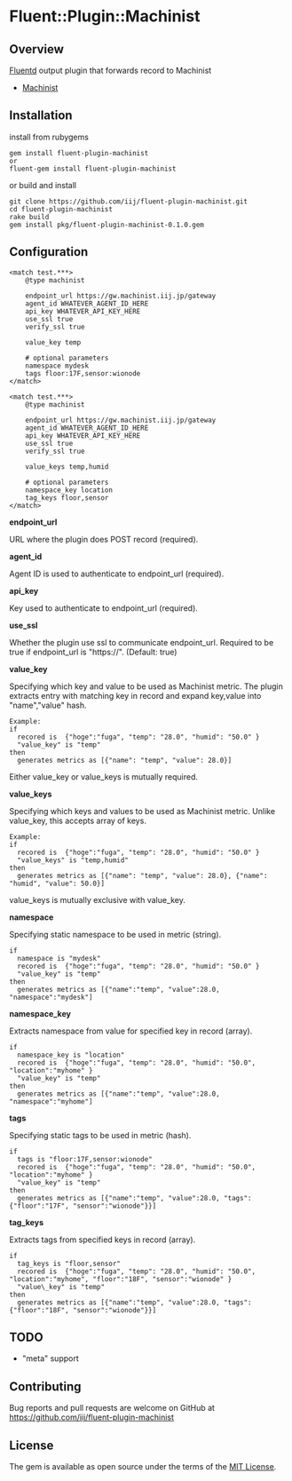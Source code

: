 # Fluent::Plugin::Machinist

## Overview


[Fluentd](http://fluentd.org/) output plugin that forwards record to Machinist

- [Machinist](https://machinist.iij.jp/)


## Installation

install from rubygems

```
gem install fluent-plugin-machinist
or
fluent-gem install fluent-plugin-machinist
```

or build and install

```
git clone https://github.com/iij/fluent-plugin-machinist.git
cd fluent-plugin-machinist
rake build
gem install pkg/fluent-plugin-machinist-0.1.0.gem
```

## Configuration

```
<match test.***>
    @type machinist

    endpoint_url https://gw.machinist.iij.jp/gateway
    agent_id WHATEVER_AGENT_ID_HERE
    api_key WHATEVER_API_KEY_HERE
    use_ssl true
    verify_ssl true

    value_key temp

    # optional parameters
    namespace mydesk
    tags floor:17F,sensor:wionode
</match>
```

```
<match test.***>
    @type machinist

    endpoint_url https://gw.machinist.iij.jp/gateway
    agent_id WHATEVER_AGENT_ID_HERE
    api_key WHATEVER_API_KEY_HERE
    use_ssl true
    verify_ssl true

    value_keys temp,humid

    # optional parameters
    namespace_key location
    tag_keys floor,sensor
</match>
```


**endpoint\_url**

URL where the plugin does POST record (required).

**agent\_id**

Agent ID is used to authenticate to endpoint\_url (required).

**api_key**

Key used to authenticate to endpoint\_url (required).

**use\_ssl**

Whether the plugin use ssl to communicate endpoint\_url. Required to be true if
endpoint\_url is "https://".
(Default: true)

**value\_key**

Specifying which key and value to be used as Machinist metric.
The plugin extracts entry with matching key in record and expand key,value into "name","value" hash.

```
Example: 
if
  recored is  {"hoge":"fuga", "temp": "28.0", "humid": "50.0" }
  "value_key" is "temp"
then
  generates metrics as [{"name": "temp", "value": 28.0}]
```

Either value\_key or value\_keys is mutually required.

**value\_keys**

Specifying which keys and values to be used as Machinist metric.
Unlike value\_key, this accepts array of keys.

```
Example: 
if
  recored is  {"hoge":"fuga", "temp": "28.0", "humid": "50.0" }
  "value_keys" is "temp,humid"
then
  generates metrics as [{"name": "temp", "value": 28.0}, {"name": "humid", "value": 50.0}]
```

value\_keys is mutually exclusive with value\_key.

**namespace**

Specifying static namespace to be used in metric (string).


```
if
  namespace is "mydesk"
  recored is  {"hoge":"fuga", "temp": "28.0", "humid": "50.0" }
  "value_key" is "temp"
then
  generates metrics as [{"name":"temp", "value":28.0, "namespace":"mydesk"]
```

**namespace\_key**

Extracts namespace from value for specified key in record (array).

```
if
  namespace_key is "location"
  recored is  {"hoge":"fuga", "temp": "28.0", "humid": "50.0", "location":"myhome" }
  "value_key" is "temp"
then
  generates metrics as [{"name":"temp", "value":28.0, "namespace":"myhome"]
```

**tags**

Specifying static tags to be used in metric (hash).

```
if
  tags is "floor:17F,sensor:wionode"
  recored is  {"hoge":"fuga", "temp": "28.0", "humid": "50.0", "location":"myhome" }
  "value_key" is "temp"
then
  generates metrics as [{"name":"temp", "value":28.0, "tags":{"floor":"17F", "sensor":"wionode"}}]
```

**tag\_keys**

Extracts tags from specified keys in record (array).

```
if
  tag_keys is "floor,sensor"
  recored is  {"hoge":"fuga", "temp": "28.0", "humid": "50.0", "location":"myhome", "floor":"18F", "sensor":"wionode" }
  "value\_key" is "temp"
then
  generates metrics as [{"name":"temp", "value":28.0, "tags":{"floor":"18F", "sensor":"wionode"}}]
```

## TODO

- "meta" support

## Contributing

Bug reports and pull requests are welcome on GitHub at https://github.com/iij/fluent-plugin-machinist


## License

The gem is available as open source under the terms of the [MIT License](http://opensource.org/licenses/MIT).

